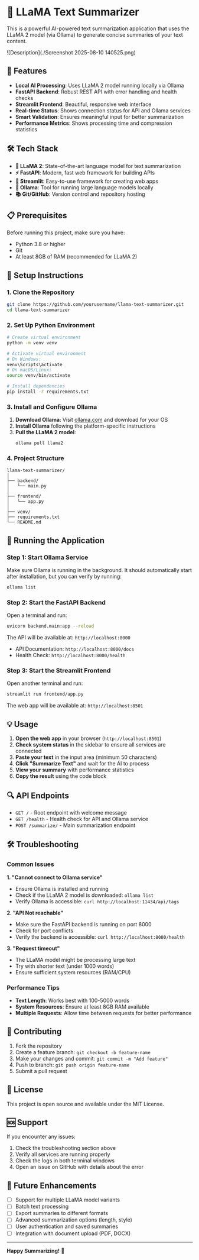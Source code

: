 # 🦙 LLaMA Text Summarizer

This is a powerful AI-powered text summarization application that uses the LLaMA 2 model (via Ollama) to generate concise summaries of your text content.

![Description](./Screenshot 2025-08-10 140525.png)
## 🚀 Features

- **Local AI Processing**: Uses LLaMA 2 model running locally via Ollama
- **FastAPI Backend**: Robust REST API with error handling and health checks
- **Streamlit Frontend**: Beautiful, responsive web interface
- **Real-time Status**: Shows connection status for API and Ollama services
- **Smart Validation**: Ensures meaningful input for better summarization
- **Performance Metrics**: Shows processing time and compression statistics

## 🛠️ Tech Stack

- **🦙 LLaMA 2**: State-of-the-art language model for text summarization
- **⚡ FastAPI**: Modern, fast web framework for building APIs
- **🎈 Streamlit**: Easy-to-use framework for creating web apps
- **🔧 Ollama**: Tool for running large language models locally
- **📚 Git/GitHub**: Version control and repository hosting

## 📋 Prerequisites

Before running this project, make sure you have:

- Python 3.8 or higher
- Git
- At least 8GB of RAM (recommended for LLaMA 2)

## 🔧 Setup Instructions

### 1. Clone the Repository

```bash
git clone https://github.com/yourusername/llama-text-summarizer.git
cd llama-text-summarizer
```

### 2. Set Up Python Environment

```bash
# Create virtual environment
python -m venv venv

# Activate virtual environment
# On Windows:
venv\Scripts\activate
# On macOS/Linux:
source venv/bin/activate

# Install dependencies
pip install -r requirements.txt
```

### 3. Install and Configure Ollama

1. **Download Ollama**: Visit [ollama.com](https://ollama.com) and download for your OS
2. **Install Ollama** following the platform-specific instructions
3. **Pull the LLaMA 2 model**:
   ```bash
   ollama pull llama2
   ```

### 4. Project Structure


```
llama-text-summarizer/
│
├── backend/
│   └── main.py
│
├── frontend/
│   └── app.py
│
├── venv/
├── requirements.txt
└── README.md
```

## 🚀 Running the Application

### Step 1: Start Ollama Service

Make sure Ollama is running in the background. It should automatically start after installation, but you can verify by running:

```bash
ollama list
```

### Step 2: Start the FastAPI Backend

Open a terminal and run:

```bash
uvicorn backend.main:app --reload
```

The API will be available at: `http://localhost:8000`
- API Documentation: `http://localhost:8000/docs`
- Health Check: `http://localhost:8000/health`

### Step 3: Start the Streamlit Frontend

Open another terminal and run:

```bash
streamlit run frontend/app.py
```

The web app will be available at: `http://localhost:8501`

## 💡 Usage

1. **Open the web app** in your browser (`http://localhost:8501`)
2. **Check system status** in the sidebar to ensure all services are connected
3. **Paste your text** in the input area (minimum 50 characters)
4. **Click "Summarize Text"** and wait for the AI to process
5. **View your summary** with performance statistics
6. **Copy the result** using the code block

## 🔍 API Endpoints

- `GET /` - Root endpoint with welcome message
- `GET /health` - Health check for API and Ollama service
- `POST /summarize/` - Main summarization endpoint

## 🛠️ Troubleshooting

### Common Issues

**1. "Cannot connect to Ollama service"**
- Ensure Ollama is installed and running
- Check if the LLaMA 2 model is downloaded: `ollama list`
- Verify Ollama is accessible: `curl http://localhost:11434/api/tags`

**2. "API Not reachable"**
- Make sure the FastAPI backend is running on port 8000
- Check for port conflicts
- Verify the backend is accessible: `curl http://localhost:8000/health`

**3. "Request timeout"**
- The LLaMA model might be processing large text
- Try with shorter text (under 1000 words)
- Ensure sufficient system resources (RAM/CPU)

### Performance Tips

- **Text Length**: Works best with 100-5000 words
- **System Resources**: Ensure at least 8GB RAM available
- **Multiple Requests**: Allow time between requests for better performance

## 🤝 Contributing

1. Fork the repository
2. Create a feature branch: `git checkout -b feature-name`
3. Make your changes and commit: `git commit -m "Add feature"`
4. Push to branch: `git push origin feature-name`
5. Submit a pull request

## 📝 License

This project is open source and available under the MIT License.

## 🆘 Support

If you encounter any issues:

1. Check the troubleshooting section above
2. Verify all services are running properly
3. Check the logs in both terminal windows
4. Open an issue on GitHub with details about the error

## 🔮 Future Enhancements

- [ ] Support for multiple LLaMA model variants
- [ ] Batch text processing
- [ ] Export summaries to different formats
- [ ] Advanced summarization options (length, style)
- [ ] User authentication and saved summaries
- [ ] Integration with document upload (PDF, DOCX)

---


**Happy Summarizing!** 🚀






